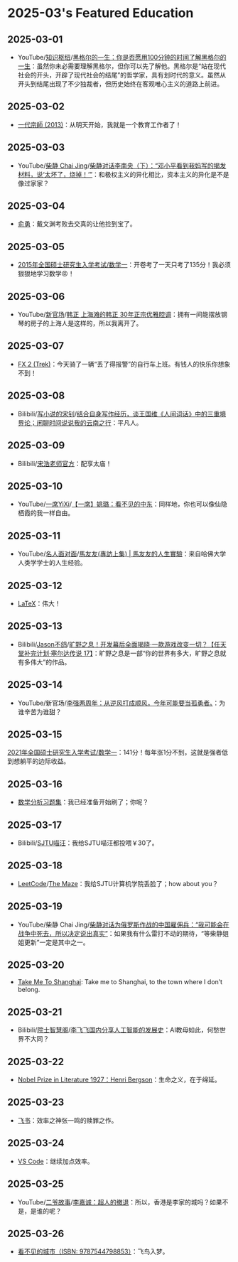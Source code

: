 # 2025-03's Featured Education

## 2025-03-01

- YouTube/[知识枢纽](https://www.youtube.com/@知识枢纽)/[黑格尔的一生：你是否愿用100分钟的时间了解黑格尔的一生](https://youtu.be/_f6LjoElgFg)：虽然你未必需要理解黑格尔，但你可以先了解他。黑格尔是“站在现代社会的开头，开辟了现代社会的结尾”的哲学家，具有划时代的意义。虽然从开头到结尾出现了不少独裁者，但历史始终在客观唯心主义的道路上前进。

## 2025-03-02

- [一代宗師 (2013)](https://movie.douban.com/subject/3821067/)：从明天开始，我就是一个教育工作者了！

## 2025-03-03

- YouTube/[柴静 Chai Jing](https://www.youtube.com/@chaijing2023)/[柴静对话李南央（下）：“邓小平看到我妈写的揭发材料，说‘太坏了，烧掉！’”](https://youtu.be/9DVqqctc0qk)：和极权主义的异化相比，资本主义的异化是不是像过家家？

## 2025-03-04

- [俞勇](https://apex.sjtu.edu.cn/members/yyu)：戴文渊考败去交真的让他捡到宝了。

## 2025-03-05

- [2015年全国硕士研究生入学考试/数学一](https://item.jd.com/14664188.html)：开卷考了一天只考了135分！我必须狠狠地学习数学😡！

## 2025-03-06

- YouTube/[新官场](https://www.youtube.com/@新官场)/[韩正 上海滩的韩正 30年正宗优雅腔调](https://youtu.be/epUTflHYUDw)：拥有一间能摆放钢琴的房子的上海人是这样的，所以我离开了。

## 2025-03-07

- [FX 2 (Trek)](https://www.trekbikes.com/cn/zh_CN/自行车/混合自行车/健身自行车/fx/fx-2-gen-4/p/40815/)：今天骑了一辆“丢了得报警”的自行车上班。有钱人的快乐你想象不到！

## 2025-03-08

- Bilibili/[写小说的宋钊](https://space.bilibili.com/305538861)/[结合自身写作经历，谈王国维《人间词话》中的三重境界论；闲聊时间说说我的云南之行](https://www.bilibili.com/video/BV1Ms9ZYnEEx/)：平凡人。

## 2025-03-09

- Bilibili/[宋浩老师官方](https://space.bilibili.com/66607740)：配享太庙！

## 2025-03-10

- YouTube/[一席YiXi](https://www.youtube.com/@yixi2028)/[【一席】姚璐：看不见的中东](https://youtu.be/eXe8jcuvTwk)：同样地，你也可以像仙隐栖霞的我一样自由。

## 2025-03-11

- YouTube/[名人面对面](https://www.youtube.com/@名人面对面)/[馬友友(專訪上集) | 馬友友的人生實驗](https://youtu.be/2xLMbGjYt-c)：来自哈佛大学人类学学士的人生经验。

## 2025-03-12

- [LaTeX](https://www.latex-project.org/)：伟大！

## 2025-03-13

- Bilibili/[Jason不鸽](https://space.bilibili.com/2253496)/[旷野之息！开发幕后全面揭晓·一款游戏改变一切？【任天堂补完计划·塞尔达传说 17】](https://www.bilibili.com/video/BV1PxRtYwE9N/)：旷野之息是一部“你的世界有多大，旷野之息就有多伟大”的作品。

## 2025-03-14

- YouTube/新官场/[李强两周年：从逆风打成顺风，今年可能要当孤勇者。](https://youtu.be/a_t6Dytgmvw)：为谁辛苦为谁甜？

## 2025-03-15

[2021年全国硕士研究生入学考试/数学一](https://item.jd.com/14664188.html)：141分！每年涨1分不到，这就是强者低到想躺平的边际收益。

## 2025-03-16

- [数学分析习题集](https://archive.org/details/jimiduoweiqi/)：我已经准备开始刷了；你呢？

## 2025-03-17

- Bilibili/[SJTU喵汪](https://space.bilibili.com/13223570)：我给SJTU喵汪都投喂￥30了。

## 2025-03-18

- [LeetCode](https://leetcode.com/)/[The Maze](https://leetcode.com/problems/the-maze/)：我给SJTU计算机学院丢脸了；how about you？

## 2025-03-19

- YouTube/柴静 Chai Jing/[柴静对话为俄罗斯作战的中国雇佣兵：“我可能会在战争中死去，所以决定说出真实”](https://youtu.be/syKWPralGKQ)：如果我有什么雷打不动的期待，“等柴静姐姐更新”一定是其中之一。

## 2025-03-20

- [Take Me To Shanghai](https://youtu.be/KVPmraNrfSg): Take me to Shanghai, to the town where I don’t belong.

## 2025-03-21

- Bilibili/[院士智慧阁](https://space.bilibili.com/1915302385)/[李飞飞国内分享人工智能的发展史](https://www.bilibili.com/video/BV1cR9FYyEnE/)：AI教母如此，何愁世界不大同？

## 2025-03-22

- [Nobel Prize in Literature 1927：Henri Bergson](https://www.nobelprize.org/prizes/literature/1927/summary/)：生命之义，在于绵延。

## 2025-03-23

- [飞书](https://www.feishu.cn/)：效率之神张一鸣的赎罪之作。

## 2025-03-24

- [VS Code](https://code.visualstudio.com/)：继续加点效率。

## 2025-03-25

- YouTube/[二爷故事](https://www.youtube.com/@Tankman2020)/[李嘉诚：超人的撤退](https://youtu.be/iw9WbsDgaIY)：所以，香港是李家的城吗？如果不是，是谁的呢？

## 2025-03-26

- [看不见的城市（ISBN: 9787544798853）](https://book.douban.com/subject/36545668/)：飞鸟入梦。
